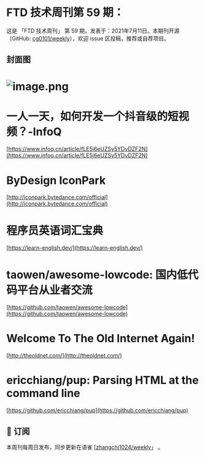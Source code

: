 # FTD 技术周刊第 59 期：
这是 「FTD 技术周刊」 第 59 期，发表于：2021年7月11日。本期刊开源（GitHub: [cg0101/weekly](https://github.com/cg0101/weekly)），欢迎 issue 区投稿，推荐或自荐项目。
## 封面图
# ![image.png](https://cdn.nlark.com/yuque/0/2020/png/132503/1605580621750-b14a5fd8-a47d-439b-8fcc-f3a11a6d8db2.png#height=719&id=TwF8k&margin=%5Bobject%20Object%5D&name=image.png&originHeight=719&originWidth=1080&originalType=binary&size=1645088&status=done&style=none&width=1080)
# 一人一天，如何开发一个抖音级的短视频？-InfoQ
[https://www.infoq.cn/article/fLE5j6eUZSy5YDvDZF2N](https://www.infoq.cn/article/fLE5j6eUZSy5YDvDZF2N)
# ByDesign IconPark
[http://iconpark.bytedance.com/official](http://iconpark.bytedance.com/official)
# 程序员英语词汇宝典
[https://learn-english.dev/](https://learn-english.dev/)
# taowen/awesome-lowcode: 国内低代码平台从业者交流
[https://github.com/taowen/awesome-lowcode](https://github.com/taowen/awesome-lowcode)
# Welcome To The Old Internet Again!
[http://theoldnet.com/](http://theoldnet.com/)
# ericchiang/pup: Parsing HTML at the command line
[https://github.com/ericchiang/pup](https://github.com/ericchiang/pup)



## 📅 订阅
本周刊每周日发布，同步更新在语雀 [[zhangchi1024/weekly](https://www.yuque.com/zhangchi1024/weekly)」 。